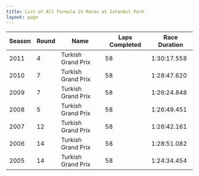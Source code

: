 ```yaml
---
title: List of All Formula 1® Races at Istanbul Park
layout: page
---
```



| Season | Round | Name | Laps Completed | Race Duration |
|--|--|--|--|--|
| 2011 | 4 | Turkish Grand Prix | 58 | 1:30:17.558 |
| 2010 | 7 | Turkish Grand Prix | 58 | 1:28:47.620 |
| 2009 | 7 | Turkish Grand Prix | 58 | 1:26:24.848 |
| 2008 | 5 | Turkish Grand Prix | 58 | 1:26:49.451 |
| 2007 | 12 | Turkish Grand Prix | 58 | 1:26:42.161 |
| 2006 | 14 | Turkish Grand Prix | 58 | 1:28:51.082 |
| 2005 | 14 | Turkish Grand Prix | 58 | 1:24:34.454 |


